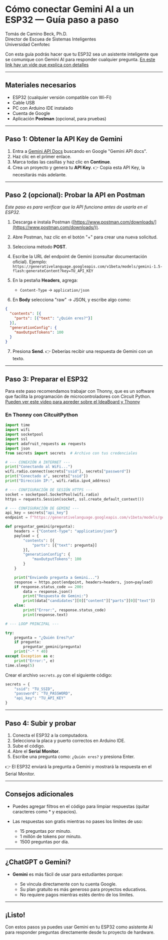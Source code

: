 # **Cómo conectar Gemini AI a un ESP32 — Guía paso a paso**

Tomás de Camino Beck, Ph.D.  
Director de Escuea de Sistemas Inteligentes  
Universidad Cenfotec  

Con esta guía podrás hacer que tu ESP32 sea un asistente inteligente que se comunique con Gemini AI para responder cualquier pregunta. [En este link hay un vide que explica con detalles](https://youtu.be/rFI_8TIMCNI?si=Z5YtiBwS3AZMw9da)

---

## **Materiales necesarios**

* ESP32 (cualquier versión compatible con Wi-Fi)
* Cable USB
* PC con Arduino IDE instalado
* Cuenta de Google
* Aplicación **Postman** (opcional, para pruebas)

---

## **Paso 1: Obtener la API Key de Gemini**

1. Entra a [Gemini API Docs](https://ai.google.dev/gemini-api/docs) buscando en Google "Gemini API docs".
2. Haz clic en el primer enlace.
3. Marca todas las casillas y haz clic en **Continue**.
4. Crea un proyecto y genera tu **API Key**.
   👉 Copia esta API Key, la necesitarás más adelante.

---

## **Paso 2 (opcional): Probar la API en Postman**

*Este paso es para verificar que la API funciona antes de usarla en el ESP32.*

1. Descarga e instala Postman ([https://www.postman.com/downloads/](https://www.postman.com/downloads/)).
2. Abre Postman, haz clic en el botón "+" para crear una nueva solicitud.
3. Selecciona método **POST**.
4. Escribe la URL del endpoint de Gemini (consultar documentación oficial).
   Ejemplo: `https://generativelanguage.googleapis.com/v1beta/models/gemini-1.5-flash:generateContent?key=TU_API_KEY`
5. En la pestaña **Headers**, agrega:

   * `Content-Type` → `application/json`
6. En **Body** selecciona "raw" → JSON, y escribe algo como:

```json
{
  "contents": [{
    "parts": [{"text": "¿Quién eres?"}]
  }],
  "generationConfig": {
    "maxOutputTokens": 100
  }
}
```

7. Presiona **Send**.
   👉 Deberías recibir una respuesta de Gemini con un texto.

---

## **Paso 3: Preparar el ESP32**

Para este paso recomendamos trabajar con Thonny, que es un software que facilita la programación de microcontroladores con Circuit Python. [Pueden ver este video para apreder sobre el IdeaBoard y Thonny](https://youtu.be/GzA7peI1woc?si=t7AypJyVjUAOKnQ7)

### En Thonny con CitcuitPython

```python
import time
import wifi
import socketpool
import ssl
import adafruit_requests as requests
import json
from secrets import secrets  # Archivo con tus credenciales

# --- CONEXIÓN A INTERNET ---
print("Conectando al WiFi...")
wifi.radio.connect(secrets["ssid"], secrets["password"])
print("Conectado a", secrets["ssid"])
print("Dirección IP:", wifi.radio.ipv4_address)

# --- CONFIGURACIÓN DE SESIÓN HTTPS ---
socket = socketpool.SocketPool(wifi.radio)
https = requests.Session(socket, ssl.create_default_context())

# --- CONFIGURACIÓN DE GEMINI ---
api_key = secrets["api_key"]
endpoint = f"https://generativelanguage.googleapis.com/v1beta/models/gemini-1.5-flash:generateContent?key={api_key}"

def preguntar_gemini(pregunta):
    headers = {"Content-Type": "application/json"}
    payload = {
        "contents": [{
            "parts": [{"text": pregunta}]
        }],
        "generationConfig": {
            "maxOutputTokens": 100
        }
    }

    print("Enviando pregunta a Gemini...")
    response = https.post(endpoint, headers=headers, json=payload)
    if response.status_code == 200:
        data = response.json()
        print("Respuesta de Gemini:")
        print(data["candidates"][0]["content"]["parts"][0]["text"])
    else:
        print("Error:", response.status_code)
        print(response.text)

# --- LOOP PRINCIPAL ---

try:
    pregunta = "¿Quién Eres?\n"
    if pregunta:
        preguntar_gemini(pregunta)
    print("-" * 40)
except Exception as e:
    print("Error:", e)
time.sleep(5)
```

Crear el archivo `secrets.py` con el siguiente código:

```python
secrets = {
    "ssid": "TU_SSID",
    "password": "TU_PASSWORD",
    "api_key": "TU_API_KEY"
}
```

---

## **Paso 4: Subir y probar**

1. Conecta el ESP32 a la computadora.
2. Selecciona la placa y puerto correctos en Arduino IDE.
3. Sube el código.
4. Abre el **Serial Monitor**.
5. Escribe una pregunta como: `¿Quién eres?` y presiona Enter.

👉 El ESP32 enviará la pregunta a Gemini y mostrará la respuesta en el Serial Monitor.

---

## **Consejos adicionales**

* Puedes agregar filtros en el código para limpiar respuestas (quitar caracteres como \* y espacios).
* Las respuestas son gratis mientras no pases los límites de uso:

  * 15 preguntas por minuto.
  * 1 millón de tokens por minuto.
  * 1500 preguntas por día.

---

## **¿ChatGPT o Gemini?**

* **Gemini** es más fácil de usar para estudiantes porque:

  * Se vincula directamente con tu cuenta Google.
  * Su plan gratuito es más generoso para proyectos educativos.
  * No requiere pagos mientras estés dentro de los límites.

---

## **¡Listo!**

Con estos pasos ya puedes usar Gemini en tu ESP32 como asistente AI para responder preguntas directamente desde tu proyecto de hardware.

